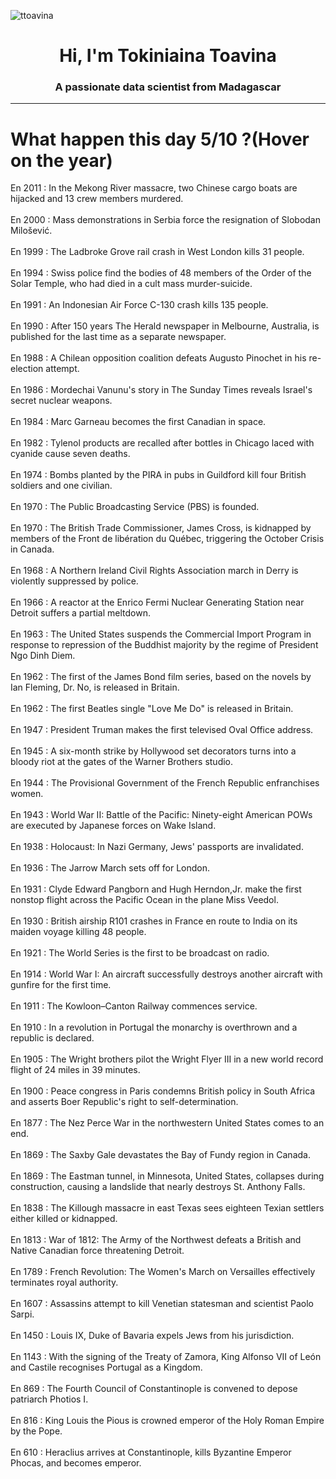 
<p align="left"> <img src="https://komarev.com/ghpvc/?username=ttoavina&label=Profile%20views&color=0e75b6&style=flat" alt="ttoavina" /> </p>
<h1 align="center">Hi, I'm Tokiniaina Toavina</h1>
<h3 align="center">A passionate data scientist from Madagascar</h3>
    
<hr/>
<h1> What happen this day 5/10 ?(Hover on the year)</h1>

En 2011 : In the Mekong River massacre, two Chinese cargo boats are hijacked and 13 crew members murdered.
<br/><br/>
En 2000 : Mass demonstrations in Serbia force the resignation of Slobodan Milošević.
<br/><br/>
En 1999 : The Ladbroke Grove rail crash in West London kills 31 people.
<br/><br/>
En 1994 : Swiss police find the bodies of 48 members of the Order of the Solar Temple, who had died in a cult mass murder-suicide.
<br/><br/>
En 1991 : An Indonesian Air Force C-130 crash kills 135 people.
<br/><br/>
En 1990 : After 150 years The Herald newspaper in Melbourne, Australia, is published for the last time as a separate newspaper.
<br/><br/>
En 1988 : A Chilean opposition coalition defeats Augusto Pinochet in his re-election attempt.
<br/><br/>
En 1986 : Mordechai Vanunu's story in The Sunday Times reveals Israel's secret nuclear weapons.
<br/><br/>
En 1984 : Marc Garneau becomes the first Canadian in space.
<br/><br/>
En 1982 : Tylenol products are recalled after bottles in Chicago laced with cyanide cause seven deaths.
<br/><br/>
En 1974 : Bombs planted by the PIRA in pubs in Guildford kill four British soldiers and one civilian.
<br/><br/>
En 1970 : The Public Broadcasting Service (PBS) is founded.
<br/><br/>
En 1970 : The British Trade Commissioner, James Cross, is kidnapped by members of the Front de libération du Québec, triggering the October Crisis in Canada.
<br/><br/>
En 1968 : A Northern Ireland Civil Rights Association march in Derry is violently suppressed by police.
<br/><br/>
En 1966 : A reactor at the Enrico Fermi Nuclear Generating Station near Detroit suffers a partial meltdown.
<br/><br/>
En 1963 : The United States suspends the Commercial Import Program in response to repression of the Buddhist majority by the regime of President Ngo Dinh Diem.
<br/><br/>
En 1962 : The first of the James Bond film series, based on the novels by Ian Fleming, Dr. No, is released in Britain.
<br/><br/>
En 1962 : The first Beatles single "Love Me Do" is released in Britain.
<br/><br/>
En 1947 : President Truman makes the first televised Oval Office address.
<br/><br/>
En 1945 : A six-month strike by Hollywood set decorators turns into a bloody riot at the gates of the Warner Brothers studio.
<br/><br/>
En 1944 : The Provisional Government of the French Republic enfranchises women.
<br/><br/>
En 1943 : World War II: Battle of the Pacific: Ninety-eight American POWs are executed by Japanese forces on Wake Island.
<br/><br/>
En 1938 : Holocaust: In Nazi Germany, Jews' passports are invalidated.
<br/><br/>
En 1936 : The Jarrow March sets off for London.
<br/><br/>
En 1931 : Clyde Edward Pangborn and Hugh Herndon,Jr. make the first nonstop flight across the Pacific Ocean in the plane Miss Veedol.
<br/><br/>
En 1930 : British airship R101 crashes in France en route to India on its maiden voyage killing 48 people.
<br/><br/>
En 1921 : The World Series is the first to be broadcast on radio.
<br/><br/>
En 1914 : World War I: An aircraft successfully destroys another aircraft with gunfire for the first time.
<br/><br/>
En 1911 : The Kowloon–Canton Railway commences service.
<br/><br/>
En 1910 : In a revolution in Portugal the monarchy is overthrown and a republic is declared.
<br/><br/>
En 1905 : The Wright brothers pilot the Wright Flyer III in a new world record flight of 24 miles in 39 minutes.
<br/><br/>
En 1900 : Peace congress in Paris condemns British policy in South Africa and asserts Boer Republic's right to self-determination.
<br/><br/>
En 1877 : The Nez Perce War in the northwestern United States comes to an end.
<br/><br/>
En 1869 : The Saxby Gale devastates the Bay of Fundy region in Canada.
<br/><br/>
En 1869 : The Eastman tunnel, in Minnesota, United States, collapses during construction, causing a landslide that nearly destroys St. Anthony Falls.
<br/><br/>
En 1838 : The Killough massacre in east Texas sees eighteen Texian settlers either killed or kidnapped.
<br/><br/>
En 1813 : War of 1812: The Army of the Northwest defeats a British and Native Canadian force threatening Detroit.
<br/><br/>
En 1789 : French Revolution: The Women's March on Versailles effectively terminates royal authority.
<br/><br/>
En 1607 : Assassins attempt to kill Venetian statesman and scientist Paolo Sarpi.
<br/><br/>
En 1450 : Louis IX, Duke of Bavaria expels Jews from his jurisdiction.
<br/><br/>
En 1143 : With the signing of the Treaty of Zamora, King Alfonso VII of León and Castile recognises Portugal as a Kingdom.
<br/><br/>
En 869 : The Fourth Council of Constantinople is convened to depose patriarch Photios I.
<br/><br/>
En 816 : King Louis the Pious is crowned emperor of the Holy Roman Empire by the Pope.
<br/><br/>
En 610 : Heraclius arrives at Constantinople, kills Byzantine Emperor Phocas, and becomes emperor.
<br/><br/>
